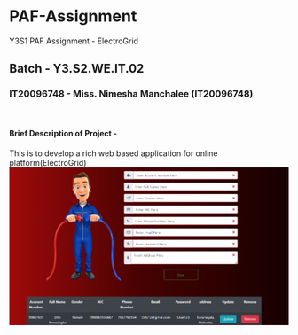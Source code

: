 # PAF-Assignment
 Y3S1 PAF Assignment - ElectroGrid
## Batch - Y3.S2.WE.IT.02
### IT20096748 - Miss. Nimesha Manchalee (IT20096748)

<br />



#### Brief Description of Project -
This is to develop a rich web based application for online platform(ElectroGrid)
<img src="Images/Consumer.png">
